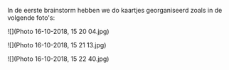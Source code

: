 In de eerste brainstorm hebben we do kaartjes georganiseerd zoals in de volgende foto's:

![](Photo 16-10-2018, 15 20 04.jpg)

![](Photo 16-10-2018, 15 21 13.jpg)

![](Photo 16-10-2018, 15 22 40.jpg)
